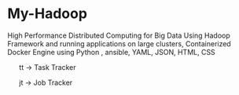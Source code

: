 # My-Hadoop
High Performance Distributed Computing for Big Data Using Hadoop Framework and running applications on large clusters, Containerized Docker Engine using Python , ansible, YAML, JSON, HTML, CSS
<list>
  <ul>tt -> Task Tracker</ul>
  <ul>jt -> Job Tracker</ul>
</list>
